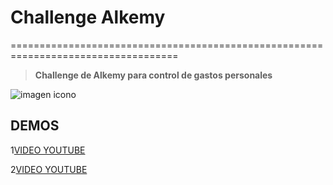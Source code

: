 # Challenge Alkemy
 ===================================================================================

>__Challenge de Alkemy para control de gastos personales__

![imagen icono](https://pbs.twimg.com/profile_images/1275511135538741249/GMWHyGQP_400x400.jpg)



## DEMOS


1[VIDEO YOUTUBE](https://youtu.be/V5T0fE8o1UI)

2[VIDEO YOUTUBE](https://youtu.be/HWxAMPhCr74)
